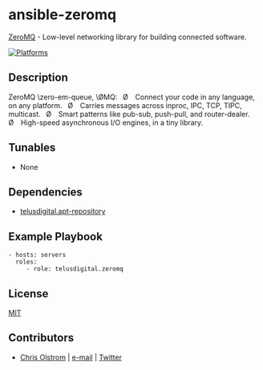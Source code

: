 # ansible-zeromq

[ZeroMQ](http://zeromq.org/) - Low-level networking library for building connected software.

[![Platforms](http://img.shields.io/badge/platforms-ubuntu-lightgrey.svg?style=flat)](#)

Description
-----------
ZeroMQ \zero-em-queue\, \ØMQ\:
 Ø  Connect your code in any language, on any platform.
 Ø  Carries messages across inproc, IPC, TCP, TIPC, multicast.
 Ø  Smart patterns like pub-sub, push-pull, and router-dealer.
 Ø  High-speed asynchronous I/O engines, in a tiny library.

Tunables
--------
* None

Dependencies
------------
* [telusdigital.apt-repository](https://github.com/telusdigital/ansible-apt-repository/)

Example Playbook
----------------
    - hosts: servers
      roles:
         - role: telusdigital.zeromq

License
-------
[MIT](https://tldrlegal.com/license/mit-license)

Contributors
------------
* [Chris Olstrom](https://colstrom.github.io/) | [e-mail](mailto:chris@olstrom.com) | [Twitter](https://twitter.com/ChrisOlstrom)
